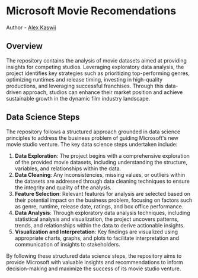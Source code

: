 # Microsoft Movie Recomendations
Author - [Alex Kaswii](https://github.com/Alexkaswii)

## Overview
The repository contains the analysis of movie datasets aimed at providing insights for competing studios. Leveraging exploratory data analysis, the project identifies key strategies such as prioritizing top-performing genres, optimizing runtimes and release timing, investing in high-quality productions, and leveraging successful franchises. Through this data-driven approach, studios can enhance their market position and achieve sustainable growth in the dynamic film industry landscape.

## Data Science Steps
The repository follows a structured approach grounded in data science principles to address the business problem of guiding Microsoft's new movie studio venture. The key data science steps undertaken include:
1. **Data Exploration**: The project begins with a comprehensive exploration of the provided movie datasets, including understanding the structure, variables, and relationships within the data.
2. **Data Cleaning**: Any inconsistencies, missing values, or outliers within the datasets are addressed through data cleaning techniques to ensure the integrity and quality of the analysis.
3. **Feature Selection**: Relevant features for analysis are selected based on their potential impact on the business problem, focusing on factors such as genre, runtime, release date, ratings, and box office performance.
4. **Data Analysis**: Through exploratory data analysis techniques, including statistical analysis and visualization, the project uncovers patterns, trends, and relationships within the data to derive actionable insights.
5. **Visualization and Interpretation**: Key findings are visualized using appropriate charts, graphs, and plots to facilitate interpretation and communication of insights to stakeholders.

By following these structured data science steps, the repository aims to provide Microsoft with valuable insights and recommendations to inform decision-making and maximize the success of its movie studio venture.

